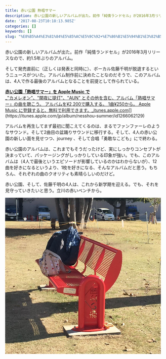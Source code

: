 ```yaml
---
title: 赤い公園 熱唱サマー
description: 赤い公園の新しいアルバムが出た。前作「純情ランドセル」が2016年3月リリースなので、約1.5年ぶりのアルバム。
date: '2017-08-23T10:18:13.985Z'
categories: []
keywords: []
slug: "%E8%B5%A4%E3%81%84%E5%85%AC%E5%9C%92+%E7%86%B1%E5%94%B1%E3%82%B5%E3%83%9E%E3%83%BC"
---
```

赤い公園の新しいアルバムが出た。前作「純情ランドセル」が2016年3月リリースなので、約1.5年ぶりのアルバム。

そして発売直前に（正しくは発表と同時に）、ボーカル佐藤千明が脱退するというニュースがついた。アルバム制作前に決めたことなのだそうで、このアルバムは、4人で作る最後のアルバムとなることを前提として作られている。

[**赤い公園「熱唱サマー」を Apple Music で**  
_"カメレオン"、"闇夜に提灯"、"AUN" とその他を含む、アルバム「熱唱サマー」の曲を聴こう。 アルバムを¥2,200で購入する。 1曲¥250から。 Apple Music に登録すると、無料で利用できます。_itunes.apple.com](https://itunes.apple.com/jp/album/nesshou-summer/id1266062129 "https://itunes.apple.com/jp/album/nesshou-summer/id1266062129")[](https://itunes.apple.com/jp/album/nesshou-summer/id1266062129)

アルバムを再生してまず最初に聞こえてくるのは、まるでファンファーレのようなサウンド。そして2曲目の盆踊りサウンドに移行する。そして、4人の赤い公園の新しい面を見せつつ、journey 、そして合唱「勇敢なこども」にで終わる。

赤い公園のアルバムは、これまでもそうだったけど、実にしっかりコンセプトが決まっていて、パッケージングがしっかりしている印象が強い。でも、このアルバムは（4人で最後というエピソードが影響しているのかはわからないが）、12曲を好きになるというより、1枚を好きになる、そんなアルバムだと思う。もちろん、それぞれの曲のクオリティも素晴らしいのだけど。

赤い公園、そして、佐藤千明の4人は、これから新学期を迎える。でも、それを見守っていきたいと思う。立川の赤いベンチから。

![](1__e2FdqIV__DleCAwjizzZhdw__2x.jpeg)